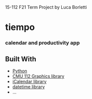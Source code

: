 15-112 F21 Term Project by Luca Borletti

# tiempo
### calendar and productivity app 

## Built With

* [Python](https://www.python.org/)
* [CMU 112 Graphics library](https://www.cs.cmu.edu/~112/notes/notes-graphics.html)
* [iCalendar library]()
* [datetime library]()
* …